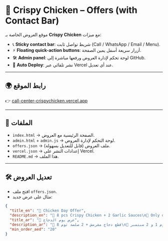 # 🍗 Crispy Chicken – Offers (with Contact Bar)

موقع العروض الخاصة بـ **Crispy Chicken** مع ميزات:

- 📞 **Sticky contact bar**: شريط تواصل ثابت (Call / WhatsApp / Email / Menu).
- ⚡ **Floating quick-action buttons**: أزرار سريعة أسفل يمين الصفحة.
- 🛠️ **Admin panel**: لوحة تحكم لإدارة العروض ورفعها مباشرة إلى GitHub.
- 🚀 **Auto Deploy**: نشر تلقائي عبر Vercel عند أي تعديل.

---

## 🌍 رابط الموقع
👉 [call-center-crispychicken.vercel.app](https://call-center-crispychicken.vercel.app)

---

## 📂 الملفات
- `index.html` → الصفحة الرئيسية مع العروض.
- `admin.html` + `admin.js` → لوحة التحكم لإدارة العروض.
- `offers.json` → ملف العروض (قابل للتعديل بسهولة).
- `vercel.json` → إعدادات النشر على Vercel.
- `README.md` → هذا الملف.

---

## 🛠️ تعديل العروض
- افتح ملف `offers.json`.
- مثال على عرض جديد:
```json
{
  "title_en": "🐔 Chicken Day Offer",
  "description_en": "🍗 8 pcs Crispy Chicken + 2 Garlic Sauces\n📅 Only on 1st & 2nd September\n💰 Just 20 AED\n🔥 Don’t miss it!",
  "title_ar": "🐔 عرض يوم الدجاج",
  "description_ar": "🍗 8 قطع دجاج مقرمش + 2 صلصة ثوم\n📅 فقط يوم 1 و 2 سبتمبر\n💰 فقط 20 درهم\n🔥 لا تفوّت العرض!",
  "min_order_aed": "20"
}
